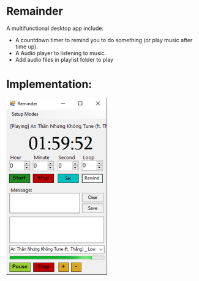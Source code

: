# Remainder
 A multifunctional desktop app include:
 - A countdown timer to remind you to do something (or play music after time up).
 - A Audio player to listening to music.
 - Add audio files in playlist folder to play

# Implementation:
![UI](readme-asset/image.png)
